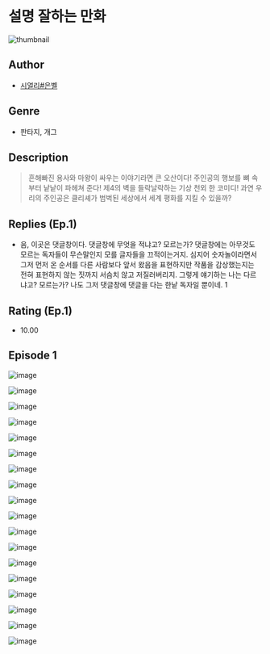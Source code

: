# 설명 잘하는 만화
![thumbnail](https://image-comic.pstatic.net/user_contents_data/challenge_comic/2023/05/23/366868/upload_7076054850533012275_480x623.jpeg)

## Author
- [시얼리#은벨](https://comic.naver.com/artistTitle?id=366868)

## Genre
- 판타지, 개그

## Description
> 흔해빠진 용사와 마왕이 싸우는 이야기라면 큰 오산이다! 주인공의 행보를 뼈 속부터 낱낱이 파헤쳐 준다! 제4의 벽을 들락날락하는 기상 천외 한 코미디! 과연 우리의 주인공은 클리셰가 범벅된 세상에서 세계 평화를 지킬 수 있을까?

## Replies (Ep.1)
- 음, 이곳은 댓글창이다. 댓글창에 무엇을 적냐고? 모르는가? 댓글창에는 아무것도 모르는 독자들이 무슨말인지 모를 글자들을 끄적이는거지. 심지어 숫자놀이라면서 그저 먼저 온 순서를 다른 사람보다 앞서 왔음을 표현하지만 작품을 감상했는지는 전혀 표현하지 않는 짓까지 서슴치 않고 저질러버리지. 그렇게 얘기하는 나는 다르냐고? 모르는가? 나도 그저 댓글창에 댓글을 다는 한낱 독자일 뿐이네. 1

## Rating (Ep.1)
- 10.00

## Episode 1
![image](https://image-comic.pstatic.net/user_contents_data/challenge_comic/2023/05/23/366868/upload_3473790673335116848.jpeg)

![image](https://image-comic.pstatic.net/user_contents_data/challenge_comic/2023/05/23/366868/upload_3978478599995076965.jpeg)

![image](https://image-comic.pstatic.net/user_contents_data/challenge_comic/2023/05/23/366868/upload_3904957556788965424.jpeg)

![image](https://image-comic.pstatic.net/user_contents_data/challenge_comic/2023/05/23/366868/upload_4122538799621223474.jpeg)

![image](https://image-comic.pstatic.net/user_contents_data/challenge_comic/2023/05/23/366868/upload_3774642321198638178.jpeg)

![image](https://image-comic.pstatic.net/user_contents_data/challenge_comic/2023/05/23/366868/upload_7075830339791237731.jpeg)

![image](https://image-comic.pstatic.net/user_contents_data/challenge_comic/2023/05/23/366868/upload_3617569384227693666.jpeg)

![image](https://image-comic.pstatic.net/user_contents_data/challenge_comic/2023/05/23/366868/upload_7075496096008057957.jpeg)

![image](https://image-comic.pstatic.net/user_contents_data/challenge_comic/2023/05/23/366868/upload_3618698814600459056.jpeg)

![image](https://image-comic.pstatic.net/user_contents_data/challenge_comic/2023/05/23/366868/upload_3688790258557149745.jpeg)

![image](https://image-comic.pstatic.net/user_contents_data/challenge_comic/2023/05/23/366868/upload_3558178186441352249.jpeg)

![image](https://image-comic.pstatic.net/user_contents_data/challenge_comic/2023/05/23/366868/upload_3617296735542653235.jpeg)

![image](https://image-comic.pstatic.net/user_contents_data/challenge_comic/2023/05/23/366868/upload_7233737998523064626.jpeg)

![image](https://image-comic.pstatic.net/user_contents_data/challenge_comic/2023/05/23/366868/upload_3630798713317110578.jpeg)

![image](https://image-comic.pstatic.net/user_contents_data/challenge_comic/2023/05/23/366868/upload_3617293428370596451.jpeg)

![image](https://image-comic.pstatic.net/user_contents_data/challenge_comic/2023/05/23/366868/upload_7293640298997560372.jpeg)

![image](https://image-comic.pstatic.net/user_contents_data/challenge_comic/2023/05/23/366868/upload_3907215055319818598.jpeg)

![image](https://image-comic.pstatic.net/user_contents_data/challenge_comic/2023/05/23/366868/upload_3832905464570523959.jpeg)
